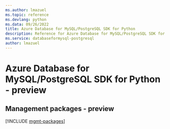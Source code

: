 ```yaml
---
ms.author: lmazuel
ms.topic: reference
ms.devlang: python
ms.data: 09/26/2022
title: Azure Database for MySQL/PostgreSQL SDK for Python
description: Reference for Azure Database for MySQL/PostgreSQL SDK for Python
ms.service: databaseformysql-postgresql
author: lmazuel
---
```

# Azure Database for MySQL/PostgreSQL SDK for Python - preview

## Management packages - preview
[!INCLUDE [mgmt-packages](database-for-mysql-postgresql-mgmt-index.md)]